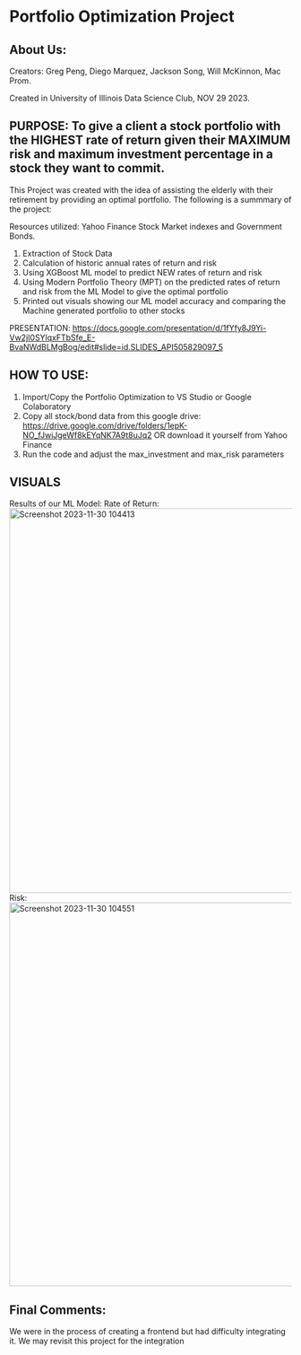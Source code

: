 # Portfolio Optimization Project

## About Us:
Creators: Greg Peng, Diego Marquez, Jackson Song, Will McKinnon, Mac Prom. 

Created in University of Illinois Data Science Club, NOV 29 2023.

## PURPOSE: To give a client a stock portfolio with the HIGHEST rate of return given their MAXIMUM risk and maximum investment percentage in a stock they want to commit.

This Project was created with the idea of assisting the elderly with their retirement by providing an optimal portfolio. The following is a summmary of the project:

Resources utilized: Yahoo Finance Stock Market indexes and Government Bonds.  

1) Extraction of Stock Data
2) Calculation of historic annual rates of return and risk
3) Using XGBoost ML model to predict NEW rates of return and risk
4) Using Modern Portfolio Theory (MPT) on the predicted rates of return and risk from the ML Model to give the optimal portfolio
5) Printed out visuals showing our ML model accuracy and comparing the Machine generated portfolio to other stocks

PRESENTATION: https://docs.google.com/presentation/d/1fYfy8J9Yi-Vw2jI0SYlqxFTbSfe_E-BvaNWdBLMgBog/edit#slide=id.SLIDES_API505829097_5


## HOW TO USE:

1. Import/Copy the Portfolio Optimization to VS Studio or Google Colaboratory
2. Copy all stock/bond data from this google drive: https://drive.google.com/drive/folders/1epK-NO_fJwiJgeWf8kEYqNK7A9t8uJq2 OR download it yourself from Yahoo Finance
3. Run the code and adjust the max_investment and max_risk parameters

## VISUALS

Results of our ML Model:
Rate of Return:
<img width="686" alt="Screenshot 2023-11-30 104413" src="https://github.com/UIUC-DSC/Diego/assets/134166232/8184f9a4-cf9a-426d-bb1a-37fc87ad0990">
Risk:
<img width="684" alt="Screenshot 2023-11-30 104551" src="https://github.com/UIUC-DSC/Diego/assets/134166232/572e74d1-6e90-43ce-9d5f-7ab549468036">



## Final Comments:
We were in the process of creating a frontend but had difficulty integrating it. We may revisit this project for the integration

 
